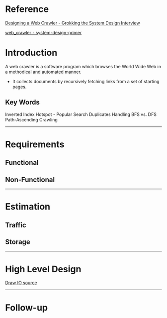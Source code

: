 # Reference
[Designing a Web Crawler - Grokking the System Design Interview](https://www.educative.io/courses/grokking-the-system-design-interview/NE5LpPrWrKv)

[web_crawler - system-design-primer](https://github.com/donnemartin/system-design-primer/tree/master/solutions/system_design/web_crawler)

# Introduction
A web crawler is a software program which browses the World Wide Web in a methodical and automated manner.
 - It collects documents by recursively fetching links from a set of starting pages.

## Key Words
Inverted Index
Hotspot - Popular Search
Duplicates Handling 
BFS vs. DFS
Path-Ascending Crawling

---

# Requirements
## **Functional**
## **Non-Functional**

---

# Estimation
## **Traffic**
## **Storage**

---

# High Level Design
[Draw IO source]()

---
# Follow-up

<!--stackedit_data:
eyJoaXN0b3J5IjpbLTIxMjQ2MDg3NDIsMjA2MzIwNjU4MCwtND
Y2ODQ5Njc5LDE2MjA5Mzc4NzddfQ==
-->